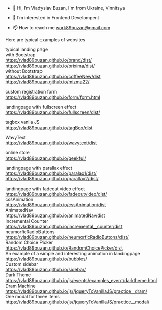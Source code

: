 - 👋 Hi, I’m Vladyslav Buzan, I'm from Ukraine, Vinnitsya
- 👀 I’m interested in Frontend Develompent

- 📫 How to reach me work89buzan@gmail.com

Here are typical examples of websites </br>

typical landing page  </br>
with Bootstrap</br>
https://vlad89buzan.github.io/brand/dist/</br>
https://vlad89buzan.github.io/prixima/dist/</br>
without Bootstrap</br>
https://vlad89buzan.github.io/coffeeNew/dist  </br>
https://vlad89buzan.github.io/mizma22/  </br>

custom registration form  </br>
https://vlad89buzan.github.io/form/form.html  </br>

landingpage with fullscreen effect</br>
https://vlad89buzan.github.io/fullscreen/dist/
</br>

tagbox vanila JS</br>
https://vlad89buzan.github.io/tagBox/dist
</br>

WavyText</br>
https://vlad89buzan.github.io/wavytext/dist </br>

online store  </br>
https://vlad89buzan.github.io/geekful/  </br>

landingpage with parallax effect</br>
https://vlad89buzan.github.io/paralax1/dist/
</br>
https://vlad89buzan.github.io/parallax2/dist/

landingpage with fadeout video effect</br>
https://vlad89buzan.github.io/fadeoutvideo/dist/
</br>
cssAnimation</br>
https://vlad89buzan.github.io/cssAnimation/dist </br>
AnimatedNav</br>
https://vlad89buzan.github.io/animatedNav/dist  </br>
Incremental Counter</br>
https://vlad89buzan.github.io/incremental__counter/dist <br/>
neumorficRadioButtons</br>
https://vlad89buzan.github.io/neumorficRadioButtons/dist/ </br>
Random Choice Picker  </br>
https://vlad89buzan.github.io/RandomChoicePicker/dist  </br>
An example of a simple and interesting animation in landingpage  </br>
https://vlad89buzan.github.io/bubbles/  </br>
Custom sidebar  </br>
https://vlad89buzan.github.io/sidebar/  </br>
Dark Theme  </br>
https://vlad89buzan.github.io/js/events/examples_event/darktheme.html  </br>
Dram Machine </br>
https://vlad89buzan.github.io/js//jqueryToVanillaJS/practice__dram/ </br>
One modal for three items </br>
https://vlad89buzan.github.io/js//jqueryToVanillaJS/practice__modal/ </br>


